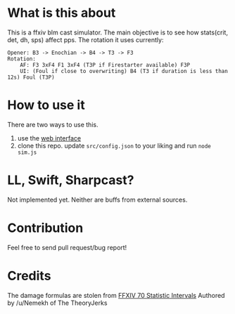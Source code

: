 # What is this about
This is a ffxiv blm cast simulator. The main objective is to see how stats(crit, det, dh, sps)
affect pps. The rotation it uses currently:

```
Opener: B3 -> Enochian -> B4 -> T3 -> F3
Rotation: 
	AF: F3 3xF4 F1 3xF4 (T3P if Firestarter available) F3P
	UI: (Foul if close to overwriting) B4 (T3 if duration is less than 12s) Foul (T3P)
```

# How to use it
There are two ways to use this.
1. use the [web interface](https://freehaha.github.io/ffxiv-blm-sim/)
2. clone this repo. update `src/config.json` to your liking and run `node sim.js`

# LL, Swift, Sharpcast?
Not implemented yet. Neither are buffs from external sources.

# Contribution
Feel free to send pull request/bug report!

# Credits
The damage formulas are stolen from  [FFXIV 70 Statistic Intervals](https://docs.google.com/spreadsheets/d/1Y6wP1rq0b-3Oh45Oo1slFQGyKUqrkfGYk5TjNandLqE/edit#gid=782468133) Authored by /u/Nemekh of The TheoryJerks

